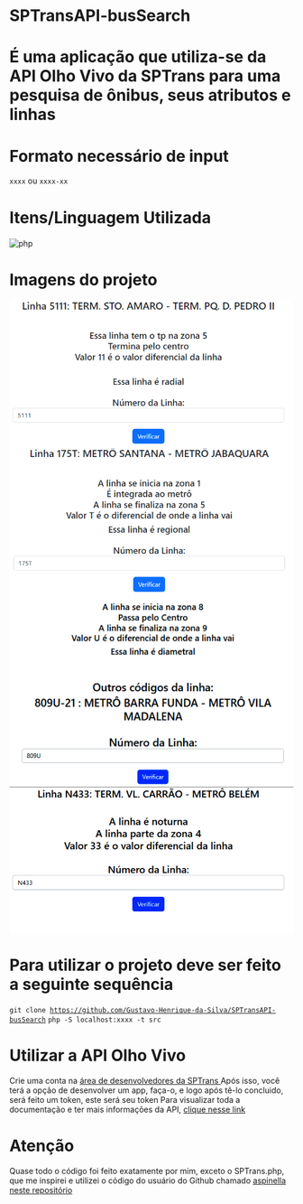 <h1> SPTransAPI-busSearch <h1>
É uma aplicação que utiliza-se da API Olho Vivo da SPTrans para uma pesquisa de ônibus, seus atributos e linhas

# Formato necessário de input
<code>xxxx</code> ou <code>xxxx-xx</code>
 
# Itens/Linguagem Utilizada
 <div style="display: inline_block">
  <img align="center" alt="php" src="https://img.shields.io/badge/PHP-777BB4?style=for-the-badge&logo=php&logoColor=white"/>
</div>

# Imagens do projeto

<div style="display: inline_block">
    <img align="center" alt="img1" src="img1.png"/>
    <img align="center" alt="img2" src="img2.png"/>
    <img align="center" alt="img3" src="img3.png"/>
    <img align="center" alt="img4" src="img4.png"/>
</div>
 
# Para utilizar o projeto deve ser feito a seguinte sequência
<code>git clone https://github.com/Gustavo-Henrique-da-Silva/SPTransAPI-busSearch</code>
<code>php -S localhost:xxxx -t src</code>

# Utilizar a API Olho Vivo
Crie uma conta na <a href="http://www.sptrans.com.br/desenvolvedores/Cadastro.aspx"> área de desenvolvedores da SPTrans </a>
Após isso, você terá a opção de desenvolver um app, faça-o, e logo após tê-lo concluido, será feito um token, este será seu token
Para visualizar toda a documentação e ter mais informações da API, <a href="https://www.sptrans.com.br/desenvolvedores/api-do-olho-vivo-guia-de-referencia/documentacao-api/"> clique nesse link </a>

# Atenção
Quase todo o código foi feito exatamente por mim, exceto o SPTrans.php, que me inspirei e utilizei o código do usuário do Github chamado <a href="https://github.com/aspinella/Sptrans-php"> aspinella neste repositório </a>